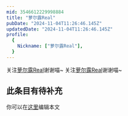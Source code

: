 ```yaml
---
mid: 3546612229998884
title: "萝尔露Real"
pubDate: "2024-11-04T11:26:46.145Z"
updatedDate: "2024-11-04T11:26:46.145Z"
profile:
  {
    Nickname: ["萝尔露Real"],
  }
---
```


关注[萝尔露Real](https://space.bilibili.com/3546612229998884)谢谢喵~ 关注[萝尔露Real](https://space.bilibili.com/3546612229998884)谢谢喵~

## 此条目有待补充
你可以在[这里](https://github.com/Yuhanawa/VTuber.ICU-Content/edit/master/v/萝尔露Real/index.md)编辑本文
